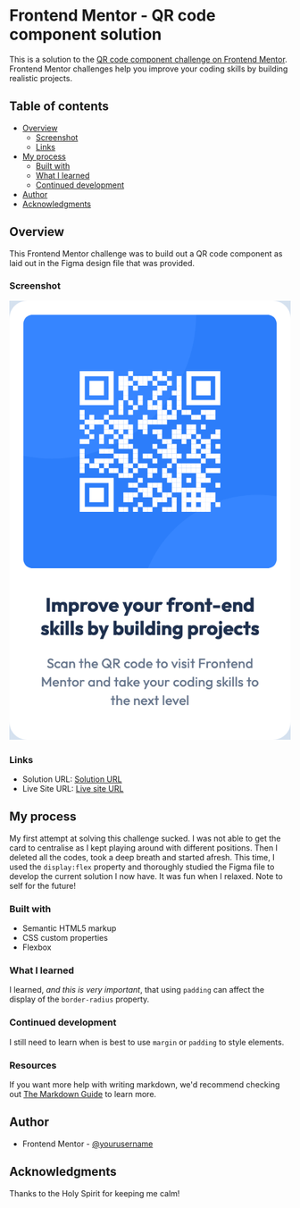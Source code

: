 # Frontend Mentor - QR code component solution

This is a solution to the [QR code component challenge on Frontend Mentor](https://www.frontendmentor.io/challenges/qr-code-component-iux_sIO_H). Frontend Mentor challenges help you improve your coding skills by building realistic projects. 

## Table of contents

- [Overview](#overview)
  - [Screenshot](#screenshot)
  - [Links](#links)
- [My process](#my-process)
  - [Built with](#built-with)
  - [What I learned](#what-i-learned)
  - [Continued development](#continued-development)
- [Author](#author)
- [Acknowledgments](#acknowledgments)


## Overview
This Frontend Mentor challenge was to build out a QR code component as laid out in the Figma design file that was provided.

### Screenshot

![A screenshot of my solution](./solution_screenshot.png)

### Links

- Solution URL: [Solution URL](https://your-solution-url.com)
- Live Site URL: [Live site URL](https://isioma-talabi.github.io/qr-code-component-project/)

## My process
My first attempt at solving this challenge sucked. I was not able to get the card to centralise as I kept playing around with different positions. Then I deleted all the codes, took a deep breath and started afresh. This time, I used the `display:flex` property and thoroughly studied the Figma file to develop the current solution I now have. It was fun when I relaxed. Note to self for the future!

### Built with

- Semantic HTML5 markup
- CSS custom properties
- Flexbox


### What I learned

I learned, *and this is very important*, that using `padding` can affect the display of the `border-radius` property.


### Continued development

I still need to learn when is best to use `margin` or `padding` to style elements.

### Resources
If you want more help with writing markdown, we'd recommend checking out [The Markdown Guide](https://www.markdownguide.org/) to learn more.

## Author

- Frontend Mentor - [@yourusername](https://www.frontendmentor.io/profile/yourusername)



## Acknowledgments

Thanks to the Holy Spirit for keeping me calm!

